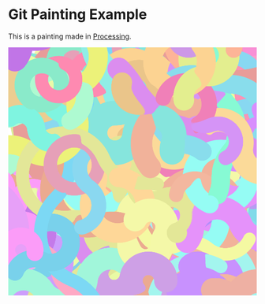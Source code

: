 # Git Painting Example

This is a painting made in [Processing](https://processing.org/).

![Painting](/painting.png?raw=true)
